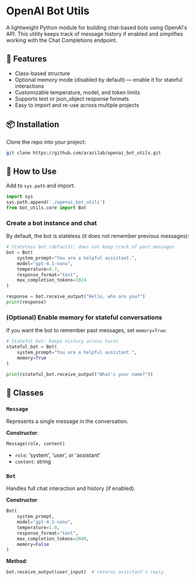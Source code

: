 # OpenAI Bot Utils

A lightweight Python module for building chat-based bots using OpenAI's API. This utility keeps track of message history if enabled and simplifies working with the Chat Completions endpoint.

## 🧠 Features

- Class-based structure
- Optional memory mode (disabled by default) — enable it for stateful interactions
- Customizable temperature, model, and token limits
- Supports text or json_object response formats
- Easy to import and re-use across multiple projects

## 📦 Installation

Clone the repo into your project:

```bash
git clone https://github.com/arazilab/openai_bot_utils.git
```

## 🧩 How to Use

Add to `sys.path` and import:

```python
import sys
sys.path.append('./openai_bot_utils')
from bot_utils.core import Bot
```

### Create a bot instance and chat

By default, the bot is stateless (it does not remember previous messages):

```python
# Stateless bot (default): does not keep track of past messages
bot = Bot(
    system_prompt="You are a helpful assistant.",
    model="gpt-4.1-nano",
    temperature=0.7,
    response_format="text",
    max_completion_tokens=1024
)

response = bot.receive_output("Hello, who are you?")
print(response)
```

### (Optional) Enable memory for stateful conversations

If you want the bot to remember past messages, set `memory=True`:

```python
# Stateful bot: keeps history across turns
stateful_bot = Bot(
    system_prompt="You are a helpful assistant.",
    memory=True
)

print(stateful_bot.receive_output("What's your name?"))
```

## 🧱 Classes

### `Message`

Represents a single message in the conversation.

**Constructor**:

```python
Message(role, content)
```

- `role`: 'system', 'user', or 'assistant'
- `content`: string

### `Bot`

Handles full chat interaction and history (if enabled).

**Constructor**:

```python
Bot(
    system_prompt,
    model="gpt-4.1-nano",
    temperature=1.0,
    response_format="text",
    max_completion_tokens=2048,
    memory=False
)
```

**Method**:

```python
bot.receive_output(user_input)  # returns assistant's reply
```
